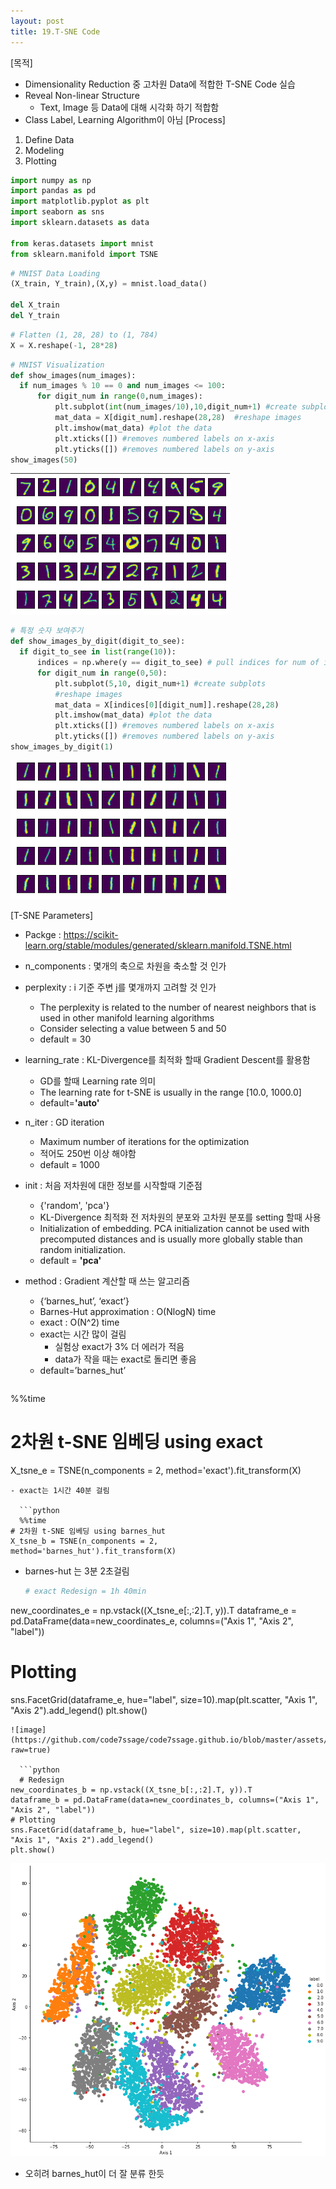 ```yaml
---
layout: post
title: 19.T-SNE Code
---
```


[목적]
  - Dimensionality Reduction 중 고차원 Data에 적합한 T-SNE Code 실습
  - Reveal Non-linear Structure
     - Text, Image 등 Data에 대해 시각화 하기 적합함
  - Class Label, Learning Algorithm이 아님
  [Process]
  1. Define Data
  2. Modeling
  3. Plotting
  
  ```python
  import numpy as np
import pandas as pd
import matplotlib.pyplot as plt
import seaborn as sns
import sklearn.datasets as data

from keras.datasets import mnist
from sklearn.manifold import TSNE
```

  ```python
  # MNIST Data Loading
(X_train, Y_train),(X,y) = mnist.load_data()

del X_train
del Y_train
```

  ```python
  # Flatten (1, 28, 28) to (1, 784)
X = X.reshape(-1, 28*28)
```

  ```python
  # MNIST Visualization
def show_images(num_images):
    if num_images % 10 == 0 and num_images <= 100:
        for digit_num in range(0,num_images): 
            plt.subplot(int(num_images/10),10,digit_num+1) #create subplots
            mat_data = X[digit_num].reshape(28,28)  #reshape images
            plt.imshow(mat_data) #plot the data
            plt.xticks([]) #removes numbered labels on x-axis
            plt.yticks([]) #removes numbered labels on y-axis
show_images(50)
```
![image](https://github.com/code7ssage/code7ssage.github.io/blob/master/assets/attached%20file/Pasted%20image%2020240111142557.png?raw=true)

  ```python
  # 특정 숫자 보여주기
def show_images_by_digit(digit_to_see):
    if digit_to_see in list(range(10)):
        indices = np.where(y == digit_to_see) # pull indices for num of interest
        for digit_num in range(0,50): 
            plt.subplot(5,10, digit_num+1) #create subplots
            #reshape images
            mat_data = X[indices[0][digit_num]].reshape(28,28)
            plt.imshow(mat_data) #plot the data
            plt.xticks([]) #removes numbered labels on x-axis
            plt.yticks([]) #removes numbered labels on y-axis
show_images_by_digit(1)
```
![image](https://github.com/code7ssage/code7ssage.github.io/blob/master/assets/attached%20file/Pasted%20image%2020240111142611.png?raw=true)

[T-SNE Parameters]
  - Packge : https://scikit-learn.org/stable/modules/generated/sklearn.manifold.TSNE.html
  - n_components : 몇개의 축으로 차원을 축소할 것 인가
  - perplexity : i 기준 주변 j를 몇개까지 고려할 것 인가
     - The perplexity is related to the number of nearest neighbors that is used in other manifold learning algorithms
     - Consider selecting a value between 5 and 50
     - default = 30
  - learning_rate : KL-Divergence를 최적화 할때 Gradient Descent를 활용함
     - GD를 할때 Learning rate 의미
     - The learning rate for t-SNE is usually in the range [10.0, 1000.0]
     - default=**'auto'**
  - n_iter : GD iteration
     - Maximum number of iterations for the optimization
     - 적어도 250번 이상 해야함
     - default = 1000
  - init : 처음 저차원에 대한 정보를 시작할때 기준점
     - {'random', 'pca'}
     - KL-Divergence 최적화 전 저차원의 분포와 고차원 분포를 setting 할때 사용
     - Initialization of embedding. PCA initialization cannot be used with precomputed distances and is usually more globally stable than random initialization.
     - default = **'pca'**
  - method : Gradient 계산할 때 쓰는 알고리즘
     - {‘barnes_hut’, ‘exact’}
     - Barnes-Hut approximation : O(NlogN) time
     - exact : O(N^2) time
     - exact는 시간 많이 걸림 
        - 실험상 exact가 3% 더 에러가 적음
        - data가 작을 때는 exact로 돌리면 좋음
     - default=’barnes_hut’

	  ```python
  %%time
# 2차원 t-SNE 임베딩 using exact
X_tsne_e = TSNE(n_components = 2, method='exact').fit_transform(X)
```
- exact는 1시간 40분 걸림

  ```python
  %%time
# 2차원 t-SNE 임베딩 using barnes_hut
X_tsne_b = TSNE(n_components = 2, method='barnes_hut').fit_transform(X)
```
- barnes-hut 는 3분 2초걸림

  ```python
  # exact Redesign = 1h 40min
new_coordinates_e = np.vstack((X_tsne_e[:,:2].T, y)).T
dataframe_e = pd.DataFrame(data=new_coordinates_e, columns=("Axis 1", "Axis 2", "label"))
# Plotting
sns.FacetGrid(dataframe_e, hue="label", size=10).map(plt.scatter, "Axis 1", "Axis 2").add_legend()
plt.show()
```
![image](https://github.com/code7ssage/code7ssage.github.io/blob/master/assets/attached%20file/Pasted%20image%2020240111142121.png?raw=true)

  ```python
  # Redesign
new_coordinates_b = np.vstack((X_tsne_b[:,:2].T, y)).T
dataframe_b = pd.DataFrame(data=new_coordinates_b, columns=("Axis 1", "Axis 2", "label"))
# Plotting
sns.FacetGrid(dataframe_b, hue="label", size=10).map(plt.scatter, "Axis 1", "Axis 2").add_legend()
plt.show()
```
![image](https://github.com/code7ssage/code7ssage.github.io/blob/master/assets/attached%20file/Pasted%20image%2020240111142150.png?raw=true)
- 오히려 barnes_hut이 더 잘 분류 한듯
  